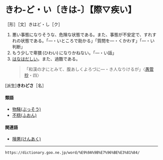 # きわ‐ど・い〔きは‐〕【際▽疾い】

［形］［文］きはど・し［ク］
1. 悪い事態になりそうな、危険な状態である。また、事態が不安定で、すれすれの状態である。「―・いところで助かる」「質問を―・くかわす」「―・い判断」
2. もう少しで卑猥 (ひわい) になりかねない。「―・い話」
3. [はなはだしい](はなはだしい（甚だしい）)。また、過酷である。    
    >「和漢の才にとみて、腹あしくよろづに―・き人なりけるが」〈[愚管抄](https://dictionary.goo.ne.jp/word/%E6%84%9A%E7%AE%A1%E6%8A%84/#jn-60766)・四〉
        

\[派生\]**きわどさ**［名］

#### 類語

-   [物騒(ぶっそう)](https://dictionary.goo.ne.jp/word/%E7%89%A9%E9%A8%92/#jn-193661)
-   [不穏(ふおん)](https://dictionary.goo.ne.jp/word/%E4%B8%8D%E7%A9%8F/#jn-191030)

#### 関連語

-   [険悪(けんあく)](https://dictionary.goo.ne.jp/word/%E9%99%BA%E6%82%AA/#jn-69125)

---
`https://dictionary.goo.ne.jp/word/%E9%9A%9B%E7%96%BE%E3%81%84/`